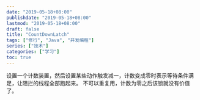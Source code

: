 ```yaml
---
date: "2019-05-18+08:00"
publishdate: "2019-05-18+08:00"
lastmod: "2019-05-18+08:00"
draft: false
title: "CountDownLatch"
tags: ["修行", "Java", "并发编程"]
series: ["技术"]
categories: ["学习"]
toc: true
---
```


设置一个计数装置，然后设置某些动作触发减一，计数变成零时表示等待条件满足，让阻拦的线程全部跑起来。
不可以重复用，计数为零之后该锁就没有价值了。